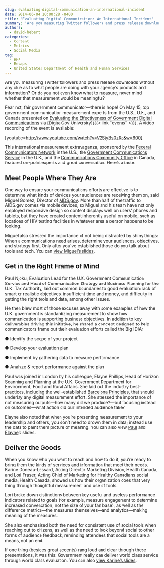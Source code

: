 ```yaml
---
slug: evaluating-digital-communication-an-international-incident
date: 2014-06-04 10:00:28 -0400
title: 'Evaluating Digital Communication: An International Incident'
summary: 'Are you measuring Twitter followers and press release downloads without any clue as to what people are doing with your agency&rsquo;s products and information? Or do you not even know what to measure, never mind whether that measurement would be meaningful? Fear not, fair government communicator&mdash;there is hope! On May 15, top government communication measurement'
authors:
  - david-hebert
categories:
  - Content
  - Metrics
  - Social Media
tag:
  - HHS
  - Recaps
  - United States Department of Health and Human Services
---
```


Are you measuring Twitter followers and press release downloads without any clue as to what people are doing with your agency’s products and information? Or do you not even know what to measure, never mind whether that measurement would be meaningful?

Fear not, fair government communicator—there is hope! On May 15, top government communication measurement experts from the U.S., U.K., and Canada presented on [Evaluating the Effectiveness of Government Digital Communications](https://www.youtube.com/watch?v=V2SjyBs0zRc&list=UU5V8jrK77-8gsa9RL_taG9A&noredirect=1) via [DigitalGov University]({{< link "events" >}}). A video recording of the event is available:

[youtube=http://www.youtube.com/watch?v=V2SjyBs0zRc&w=600]

 

This international measurement extravaganza, sponsored by the [Federal Communicators Network](http://fedcommnetwork.blogspot.com/) in the U.S., the [Government Communications Service](https://gcn.civilservice.gov.uk/) in the U.K., and the [Communications Community Office](http://pco-bcp.gc.ca/premier.asp) in Canada, featured on-point experts and great conversation. Here’s a taste:

## Meet People Where They Are

One way to ensure your communications efforts are effective is to determine what kinds of devices your audiences are receiving them on, said Miguel Gomez, Director of [AIDS.gov](http://www.aids.gov/). More than half of the traffic to AIDS.gov comes via mobile devices, so Miguel and his team have not only employed responsive design so content displays well on users’ phones and tablets, but they have created content inherently useful on mobile, such as locations of HIV testing facilities in whatever area a person happens to be looking.

Miguel also stressed the importance of not being distracted by shiny things: When a communications need arises, determine your audiences, objectives, and strategy first. Only after you’ve established those do you talk about tools and tech. You can [view Miguel&#8217;s slides](http://www.slideshare.net/DigitalGov/evaluating-the-effectiveness-of-gomez-15052014).

## Get in the Right Frame of Mind

Paul Njoku, Evaluation Lead for the U.K. Government Communication Service and Head of Communication Strategy and Business Planning for the U.K. Tax Authority, laid out common boundaries to good evaluation: lack of smart or realistic objectives, insufficient time and money, and difficulty in getting the right tools and data, among other issues.

He then blew most of those excuses away with some examples of how the U.K. government is standardizing measurement to show how communication is supporting business objectives. In addition to key deliverables driving this initiative, he shared a concept designed to help communicators frame out their evaluation efforts called the Big IDIA:

● Identify the scope of your project
  
● Develop your evaluation plan
  
● Implement by gathering data to measure performance
  
● Analyze & report performance against the plan

Paul was joined in London by his colleague, Elayne Phillips, Head of Horizon Scanning and Planning at the U.K. Government Department for Environment, Food and Rural Affairs. She laid out the industry best-practices, including the well-established [Barcelona Principles](http://www.instituteforpr.org/2010/06/the-barcelona-declaration-of-research-principles/), that should underlay any digital measurement effort. She stressed the importance of not measuring outputs—how many did we produce?—but focusing instead on outcomes—what action did our intended audience take?

Elayne also noted that when you’re presenting measurement to your leadership and others, you don’t need to drown them in data; instead use the data to paint them picture of meaning. You can also view [Paul](http://www.slideshare.net/DigitalGov/us-canuk-eval-webinar-pnjoku-15052014) and [Elayne](http://www.slideshare.net/DigitalGov/us-canuk-eval-webinar-ephillips-15052014)&#8216;s slides.

## Deliver the Goods

When you know who you want to reach and how to do it, you’re ready to bring them the kinds of services and information that meet their needs. Karine Goneau-Lessard, Acting Director Marketing Division, Health Canada, and Lori Fraser, Acting Chief of Marketing for Healthy Canadians social media, Health Canada, showed us how their organization does that very thing through thoughtful measurement and use of tools.

Lori broke down distinctions between key useful and useless performance indicators related to goals (for example, measure engagement to determine increased conversation, not the size of your fan base), as well as the difference metrics—the measures themselves—and analytics—making meaning of the measures.

She also emphasized both the need for consistent use of social tools when reaching out to citizens, as well as the need to look beyond social to other forms of audience feedback, reminding attendees that social tools are a means, not an end.

If one thing (besides great accents) rang loud and clear through these presentations, it was this: Government really can deliver world class service through world class evaluation. You can also [view Karine&#8217;s slides](http://www.slideshare.net/DigitalGov/us-canuk-eval-webinar-lfraserkgonles-15052014).